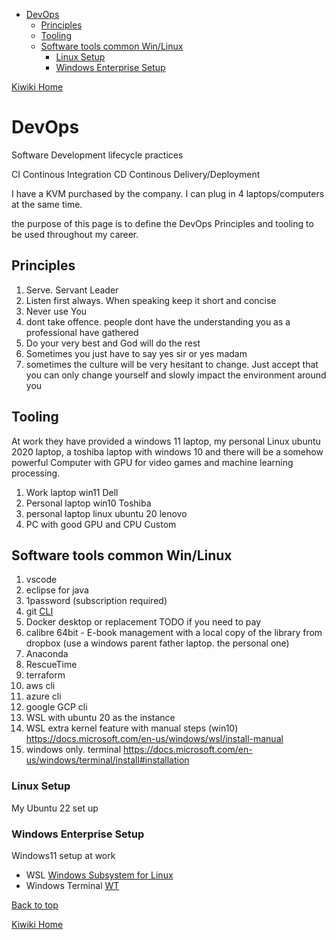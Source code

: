 - [DevOps](#devops)
  - [Principles](#principles)
  - [Tooling](#tooling)
  - [Software tools common Win/Linux](#software-tools-common-winlinux)
    - [Linux Setup](#linux-setup)
    - [Windows Enterprise Setup](#windows-enterprise-setup)

[Kiwiki Home](/../../)
# DevOps
Software Development lifecycle practices

CI Continous Integration
CD Continous Delivery/Deployment

I have a KVM purchased by the company. I can plug in 4 laptops/computers at the same time.

the purpose of this page is to define the DevOps Principles and tooling to be used throughout my career. 

## Principles
1. Serve. Servant Leader
1. Listen first always. When speaking keep it short and concise
1. Never use You
1. dont take offence. people dont have the understanding you as a professional have gathered
1. Do your very best and God will do the rest
1. Sometimes you just have to say yes sir or yes madam
1. sometimes the culture will be very hesitant to change. Just accept that you can only change yourself and slowly impact the environment around you

## Tooling
At work they have provided a windows 11 laptop, my personal Linux ubuntu 2020 laptop, a toshiba laptop with windows 10 and there will be a somehow powerful Computer with GPU for video games and machine learning processing.

1. Work laptop win11 Dell
1. Personal laptop win10 Toshiba
1. personal laptop linux ubuntu 20 lenovo
1. PC with good GPU and CPU Custom

## Software tools common Win/Linux
1. vscode
1. eclipse for java
1. 1password (subscription required)
1. git [CLI](https://git-scm.com/downloads)
1. Docker desktop or replacement TODO if you need to pay
1. calibre 64bit - E-book management with a local copy of the library from dropbox (use a windows parent father laptop. the personal one)
1. Anaconda
1. RescueTime
1. terraform
1. aws cli
1. azure cli
1. google GCP cli
1. WSL with ubuntu 20 as the instance
1. WSL extra kernel feature with manual steps (win10) https://docs.microsoft.com/en-us/windows/wsl/install-manual
1. windows only. terminal https://docs.microsoft.com/en-us/windows/terminal/install#installation

### Linux Setup 
My Ubuntu 22 set up

### Windows Enterprise Setup 
Windows11 setup at work

- WSL [Windows Subsystem for Linux](https://learn.microsoft.com/en-us/windows/wsl/)
- Windows Terminal [WT](https://learn.microsoft.com/en-us/windows/terminal/install#installation)

[Back to top](#)

[Kiwiki Home](/../../)